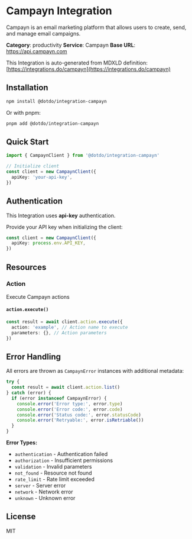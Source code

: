 # Campayn Integration

Campayn is an email marketing platform that allows users to create, send, and manage email campaigns.

**Category**: productivity
**Service**: Campayn
**Base URL**: https://api.campayn.com

This Integration is auto-generated from MDXLD definition: [https://integrations.do/campayn](https://integrations.do/campayn)

## Installation

```bash
npm install @dotdo/integration-campayn
```

Or with pnpm:

```bash
pnpm add @dotdo/integration-campayn
```

## Quick Start

```typescript
import { CampaynClient } from '@dotdo/integration-campayn'

// Initialize client
const client = new CampaynClient({
  apiKey: 'your-api-key',
})
```

## Authentication

This Integration uses **api-key** authentication.

Provide your API key when initializing the client:

```typescript
const client = new CampaynClient({
  apiKey: process.env.API_KEY,
})
```

## Resources

### Action

Execute Campayn actions

#### `action.execute()`

```typescript
const result = await client.action.execute({
  action: 'example', // Action name to execute
  parameters: {}, // Action parameters
})
```

## Error Handling

All errors are thrown as `CampaynError` instances with additional metadata:

```typescript
try {
  const result = await client.action.list()
} catch (error) {
  if (error instanceof CampaynError) {
    console.error('Error type:', error.type)
    console.error('Error code:', error.code)
    console.error('Status code:', error.statusCode)
    console.error('Retryable:', error.isRetriable())
  }
}
```

**Error Types:**

- `authentication` - Authentication failed
- `authorization` - Insufficient permissions
- `validation` - Invalid parameters
- `not_found` - Resource not found
- `rate_limit` - Rate limit exceeded
- `server` - Server error
- `network` - Network error
- `unknown` - Unknown error

## License

MIT
